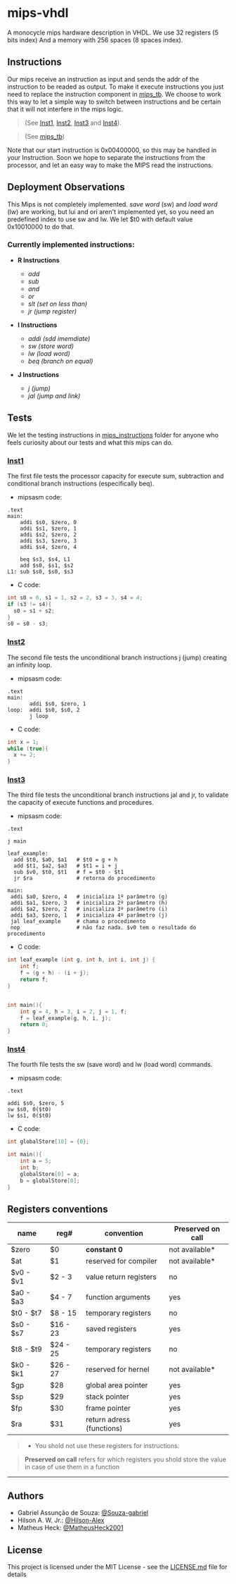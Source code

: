 # mips-vhdl

A monocycle mips hardware description in VHDL. We use 32 registers (5 bits index) And a memory with 256 spaces (8 spaces index).
  
## Instructions

Our mips receive an instruction as input and sends the addr of the instruction to be readed as output. To make it execute instructions you just need to replace the instruction component in [mips_tb](/mips/mips_tb.vhd). We choose to work this way to let a simple way to switch between instructions and be certain that it will not interfere in the mips logic. 

> (See [Inst1](/mips/mips_instructions/inst1.vhd), [Inst2](/mips/mips_instructions/inst2.vhd), [Inst3](/mips/mips_instructions/inst3.vhd) and [Inst4](/mips/mips_instructions/inst4.vhd)).

> (See [mips_tb](/mips/mips_tb.vhd))

Note that our start instruction is 0x00400000, so this may be handled in your Instruction. Soon we hope to separate the instructions from the processor, and let an easy way to make the MIPS read the instructions.
  
## Deployment Observations

This Mips is not completely implemented. *save word* (sw) and *load word* (lw) are working, but lui and ori aren't implemented yet, so you need an predefined index to use sw and lw. We let $t0 with default value 0x10010000 to do that. 

### Currently implemented instructions:

- **R Instructions**

  - *add*
  - *sub*
  - *and*
  - *or*
  - *slt (set on less than)*
  - *jr (jump register)*
  
- **I Instructions**
  
  - *addi (sdd imemdiate)*
  - *sw (store word)*
  - *lw (load word)*
  - *beq (branch on equal)*
  
- **J Instructions**
  - *j (jump)*
  - *jal (jump and link)*

## Tests

We let the testing instructions in [mips_instructions](/mips/mips_instructions) folder for anyone who feels curiosity about our tests and what this mips can do.

### [Inst1](/mips/mips_instructions/inst1.vhd)

The first file tests the processor capacity for execute sum, subtraction and conditional branch instructions (especifically beq).

-  mipsasm code:
``` assembly
.text
main:
    addi $s0, $zero, 0
    addi $s1, $zero, 1
    addi $s2, $zero, 2
    addi $s3, $zero, 3
    addi $s4, $zero, 4

    beq $s3, $s4, L1 
    add $s0, $s1, $s2
L1: sub $s0, $s0, $s3
```
- C code:
``` C
int s0 = 0, s1 = 1, s2 = 2, s3 = 3, s4 = 4;
if (s3 != s4){
  s0 = s1 + s2;
}
s0 = s0 - s3;
```
  
### [Inst2](/mips/mips_instructions/inst2.vhd)

The second file tests the unconditional branch instructions j (jump) creating an infinity loop.

-  mipsasm code:
``` assembly
.text
main:
       addi $s0, $zero, 1
loop:  addi $s0, $s0, 2
       j loop
```
- C code:
``` C
int x = 1;
while (true){
  x += 2;
}
```
  
### [Inst3](/mips/mips_instructions/inst3.vhd)

The third file tests the unconditional branch instructions jal and jr, to validate the capacity of execute functions and procedures.

-  mipsasm code:
``` assembly
.text

j main

leaf_example:
  add $t0, $a0, $a1   # $t0 = g + h
  add $t1, $a2, $a3   # $t1 = i + j
  sub $v0, $t0, $t1   # f = $t0 - $t1
  jr $ra              # retorna do procedimento

main:
 addi $a0, $zero, 4   # inicializa 1º parâmetro (g)
 addi $a1, $zero, 3   # inicializa 2º parâmetro (h)
 addi $a2, $zero, 2   # inicializa 3º parâmetro (i)
 addi $a3, $zero, 1   # inicializa 4º parâmetro (j)
 jal leaf_example     # chama o procedimento
 nop                  # não faz nada. $v0 tem o resultado do procedimento
```
- C code:
``` C
int leaf_example (int g, int h, int i, int j) {
    int f;
    f = (g + h) - (i + j);
    return f;
}


int main(){
    int g = 4, h = 3, i = 2, j = 1, f;
    f = leaf_example(g, h, i, j);
    return 0;
}
```

### [Inst4](/mips/mips_instructions/inst4.vhd)

The fourth file tests the sw (save word) and lw (load word) commands. 

-  mipsasm code:
``` assembly
.text

addi $s0, $zero, 5
sw $s0, 0($t0)
lw $s1, 0($t0)
```
- C code:
``` C
int globalStore[10] = {0};

int main(){
    int a = 5;
    int b;
    globalStore[0] = a;
    b = globalStore[0];
}
```

## Registers conventions

|   name    |   reg#   |        convention         | Preserved on call |
| --------- | -------- | ------------------------- | ----------------- |
|   $zero   |    $0    |      **constant 0**       |   not available*  |
|    $at    |    $1    |   reserved for compiler   |   not available*  |
| $v0 - $v1 |  $2 - 3  |  value return registers   |        no         |
| $a0 - $a3 |  $4 - 7  |    function arguments     |        yes        |
| $t0 - $t7 | $8 - 15  |    temporary registers    |        no         |
| $s0 - $s7 | $16 - 23 |      saved registers      |        yes        |
| $t8 - $t9 | $24 - 25 |    temporary registers    |        no         |
| $k0 - $k1 | $26 - 27 |    reserved for hernel    |   not available*  |
|    $gp    |   $28    |    global area pointer    |        yes        |
|    $sp    |   $29    |       stack pointer       |        yes        |
|    $fp    |   $30    |       frame pointer       |        yes        |
|    $ra    |   $31    | return adress (functions) |        yes        |

> * You shold not use these registers for instructions.

> **Preserved on call** refers for which registers you shold store the value in case of use them in a function

---

## Authors

* Gabriel Assunção de Souza: [@Souza-gabriel](https://github.com/Souza-gabriel)
* Hilson A. W. Jr.: [@Hilson-Alex](https://github.com/Hilson-Alex)
* Matheus Heck: [@MatheusHeck2001](https://github.com/MatheusHeck2001)

## License
This project is licensed under the MIT License - see the [LICENSE.md](/LICENSE) file for details
